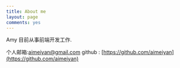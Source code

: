 ```yaml
---
title: About me
layout: page
comments: yes
---
```

  
Amy
目前从事前端开发工作.

个人邮箱:aimeiyan@gmail.com
github : [https://github.com/aimeiyan](https://github.com/aimeiyan)